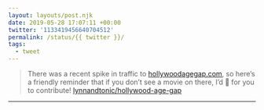 ```yaml
---
layout: layouts/post.njk
date: 2019-05-28 17:07:11 +00:00
twitter: '1133419456640704512'
permalink: /status/{{ twitter }}/
tags: 
  - tweet
---
```


> There was a recent spike in traffic to [hollywoodagegap.com](https://hollywoodagegap.com), so here’s a friendly reminder that if you don’t see a movie on there, I’d 💚 for you to contribute! [lynnandtonic/hollywood-age-gap](https://github.com/lynnandtonic/hollywood-age-gap)


---
